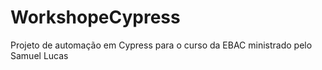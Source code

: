 # WorkshopeCypress
Projeto de automação em Cypress para o curso da EBAC ministrado pelo Samuel Lucas
